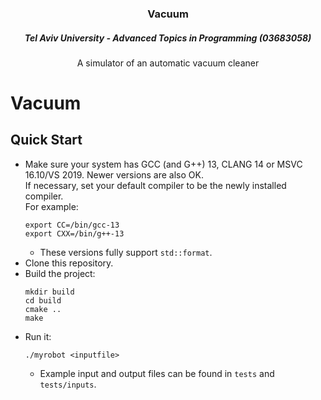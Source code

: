 <h3 align="center">Vacuum</h3>
<h5 align="center">Tel Aviv University - Advanced Topics in Programming (03683058)</h5>
<p align="center">
  A simulator of an automatic vacuum cleaner
</p>

# Vacuum
## Quick Start
* Make sure your system has GCC (and G++) 13, CLANG 14 or MSVC 16.10/VS 2019. Newer versions are also OK. <br>
  If necessary, set your default compiler to be the newly installed compiler. <br>
  For example:
  ```
  export CC=/bin/gcc-13
  export CXX=/bin/g++-13
  ```
  * These versions fully support `std::format`.
* Clone this repository.
* Build the project:
  ```
  mkdir build
  cd build
  cmake ..
  make
  ```
* Run it:
  ```
  ./myrobot <inputfile>
  ```
  * Example input and output files can be found in `tests` and `tests/inputs`.
